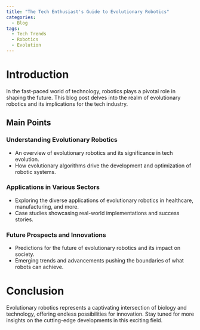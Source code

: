 ```yaml
---
title: "The Tech Enthusiast's Guide to Evolutionary Robotics"
categories:
  - Blog
tags:
  - Tech Trends
  - Robotics
  - Evolution
---
```


# Introduction
In the fast-paced world of technology, robotics plays a pivotal role in shaping the future. This blog post delves into the realm of evolutionary robotics and its implications for the tech industry.

## Main Points
### Understanding Evolutionary Robotics
- An overview of evolutionary robotics and its significance in tech evolution.
- How evolutionary algorithms drive the development and optimization of robotic systems.

### Applications in Various Sectors
- Exploring the diverse applications of evolutionary robotics in healthcare, manufacturing, and more.
- Case studies showcasing real-world implementations and success stories.

### Future Prospects and Innovations
- Predictions for the future of evolutionary robotics and its impact on society.
- Emerging trends and advancements pushing the boundaries of what robots can achieve.

# Conclusion
Evolutionary robotics represents a captivating intersection of biology and technology, offering endless possibilities for innovation. Stay tuned for more insights on the cutting-edge developments in this exciting field.